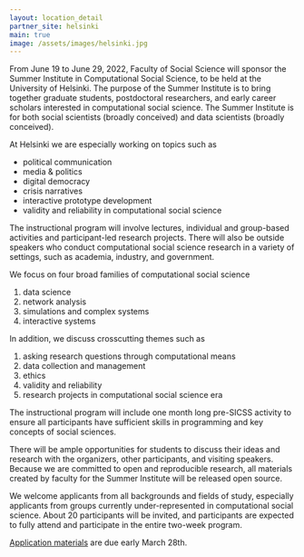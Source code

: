 ```yaml
---
layout: location_detail
partner_site: helsinki
main: true
image: /assets/images/helsinki.jpg
---
```


From June 19 to June 29, 2022, Faculty of Social Science will sponsor the Summer Institute in Computational Social Science, to be held at the University of Helsinki. The purpose of the Summer Institute is to bring together graduate students, postdoctoral researchers, and early career scholars interested in computational social science. The Summer Institute is for both social scientists (broadly conceived) and data scientists (broadly conceived).

At Helsinki we are especially working on topics such as
 * political communication
 * media & politics
 * digital democracy
 * crisis narratives
 * interactive prototype development
 * validity and reliability in computational social science

The instructional program will involve lectures, individual and group-based activities and participant-led research projects.
There will also be outside speakers who conduct computational social science research in a variety of settings, such as academia, industry, and government.

We focus on four broad families of computational social science
 1. data science
 1. network analysis
 1. simulations and complex systems
 1. interactive systems

In addition, we discuss crosscutting themes such as
 1. asking research questions through computational means
 1. data collection and management
 1. ethics
 1. validity and reliability
 1. research projects in computational social science era

The instructional program will include one month long pre-SICSS activity to ensure all participants have sufficient skills in programming and key concepts of social sciences.

There will be ample opportunities for students to discuss their ideas and research with the organizers, other participants, and visiting speakers. Because we are committed to open and reproducible research, all materials created by faculty for the Summer Institute will be released open source.

We welcome applicants from all backgrounds and fields of study, especially applicants from groups currently under-represented in computational social science. About 20 participants will be invited, and participants are expected to fully attend and participate in the entire two-week program.

[Application materials](https://compsocialscience.github.io/summer-institute/2022/helsinki/apply) are due early March 28th.
